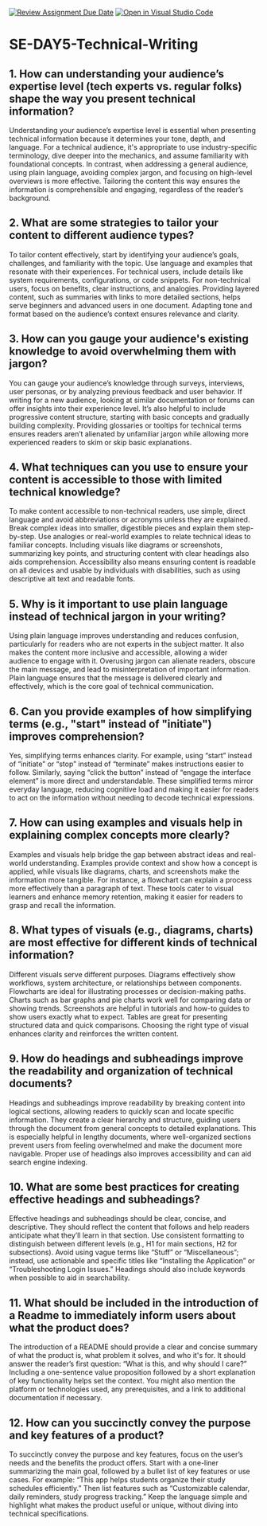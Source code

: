 [![Review Assignment Due Date](https://classroom.github.com/assets/deadline-readme-button-22041afd0340ce965d47ae6ef1cefeee28c7c493a6346c4f15d667ab976d596c.svg)](https://classroom.github.com/a/zsAR-pyY)
[![Open in Visual Studio Code](https://classroom.github.com/assets/open-in-vscode-2e0aaae1b6195c2367325f4f02e2d04e9abb55f0b24a779b69b11b9e10269abc.svg)](https://classroom.github.com/online_ide?assignment_repo_id=19003597&assignment_repo_type=AssignmentRepo)
# SE-DAY5-Technical-Writing
## 1. How can understanding your audience’s expertise level (tech experts vs. regular folks) shape the way you present technical information?
Understanding your audience’s expertise level is essential when presenting technical information because it determines your tone, depth, and language. For a technical audience, it's appropriate to use industry-specific terminology, dive deeper into the mechanics, and assume familiarity with foundational concepts. In contrast, when addressing a general audience, using plain language, avoiding complex jargon, and focusing on high-level overviews is more effective. Tailoring the content this way ensures the information is comprehensible and engaging, regardless of the reader’s background.

## 2. What are some strategies to tailor your content to different audience types?
To tailor content effectively, start by identifying your audience’s goals, challenges, and familiarity with the topic. Use language and examples that resonate with their experiences. For technical users, include details like system requirements, configurations, or code snippets. For non-technical users, focus on benefits, clear instructions, and analogies. Providing layered content, such as summaries with links to more detailed sections, helps serve beginners and advanced users in one document. Adapting tone and format based on the audience’s context ensures relevance and clarity.

## 3. How can you gauge your audience's existing knowledge to avoid overwhelming them with jargon?
You can gauge your audience’s knowledge through surveys, interviews, user personas, or by analyzing previous feedback and user behavior. If writing for a new audience, looking at similar documentation or forums can offer insights into their experience level. It’s also helpful to include progressive content structure, starting with basic concepts and gradually building complexity. Providing glossaries or tooltips for technical terms ensures readers aren’t alienated by unfamiliar jargon while allowing more experienced readers to skim or skip basic explanations.


## 4. What techniques can you use to ensure your content is accessible to those with limited technical knowledge?
To make content accessible to non-technical readers, use simple, direct language and avoid abbreviations or acronyms unless they are explained. Break complex ideas into smaller, digestible pieces and explain them step-by-step. Use analogies or real-world examples to relate technical ideas to familiar concepts. Including visuals like diagrams or screenshots, summarizing key points, and structuring content with clear headings also aids comprehension. Accessibility also means ensuring content is readable on all devices and usable by individuals with disabilities, such as using descriptive alt text and readable fonts.


## 5. Why is it important to use plain language instead of technical jargon in your writing?
Using plain language improves understanding and reduces confusion, particularly for readers who are not experts in the subject matter. It also makes the content more inclusive and accessible, allowing a wider audience to engage with it. Overusing jargon can alienate readers, obscure the main message, and lead to misinterpretation of important information. Plain language ensures that the message is delivered clearly and effectively, which is the core goal of technical communication.

## 6. Can you provide examples of how simplifying terms (e.g., "start" instead of "initiate") improves comprehension?
Yes, simplifying terms enhances clarity. For example, using “start” instead of “initiate” or “stop” instead of “terminate” makes instructions easier to follow. Similarly, saying “click the button” instead of “engage the interface element” is more direct and understandable. These simplified terms mirror everyday language, reducing cognitive load and making it easier for readers to act on the information without needing to decode technical expressions.

## 7. How can using examples and visuals help in explaining complex concepts more clearly?
Examples and visuals help bridge the gap between abstract ideas and real-world understanding. Examples provide context and show how a concept is applied, while visuals like diagrams, charts, and screenshots make the information more tangible. For instance, a flowchart can explain a process more effectively than a paragraph of text. These tools cater to visual learners and enhance memory retention, making it easier for readers to grasp and recall the information.

## 8. What types of visuals (e.g., diagrams, charts) are most effective for different kinds of technical information?
Different visuals serve different purposes. Diagrams effectively show workflows, system architecture, or relationships between components. Flowcharts are ideal for illustrating processes or decision-making paths. Charts such as bar graphs and pie charts work well for comparing data or showing trends. Screenshots are helpful in tutorials and how-to guides to show users exactly what to expect. Tables are great for presenting structured data and quick comparisons. Choosing the right type of visual enhances clarity and reinforces the written content.

## 9. How do headings and subheadings improve the readability and organization of technical documents?
Headings and subheadings improve readability by breaking content into logical sections, allowing readers to quickly scan and locate specific information. They create a clear hierarchy and structure, guiding users through the document from general concepts to detailed explanations. This is especially helpful in lengthy documents, where well-organized sections prevent users from feeling overwhelmed and make the document more navigable. Proper use of headings also improves accessibility and can aid search engine indexing.


## 10. What are some best practices for creating effective headings and subheadings?

Effective headings and subheadings should be clear, concise, and descriptive. They should reflect the content that follows and help readers anticipate what they’ll learn in that section. Use consistent formatting to distinguish between different levels (e.g., H1 for main sections, H2 for subsections). Avoid using vague terms like “Stuff” or “Miscellaneous”; instead, use actionable and specific titles like “Installing the Application” or “Troubleshooting Login Issues.” Headings should also include keywords when possible to aid in searchability.
## 11. What should be included in the introduction of a Readme to immediately inform users about what the product does?
The introduction of a README should provide a clear and concise summary of what the product is, what problem it solves, and who it's for. It should answer the reader’s first question: “What is this, and why should I care?” Including a one-sentence value proposition followed by a short explanation of key functionality helps set the context. You might also mention the platform or technologies used, any prerequisites, and a link to additional documentation if necessary.


## 12. How can you succinctly convey the purpose and key features of a product?
To succinctly convey the purpose and key features, focus on the user’s needs and the benefits the product offers. Start with a one-liner summarizing the main goal, followed by a bullet list of key features or use cases. For example: “This app helps students organize their study schedules efficiently.” Then list features such as “Customizable calendar, daily reminders, study progress tracking.” Keep the language simple and highlight what makes the product useful or unique, without diving into technical specifications.



